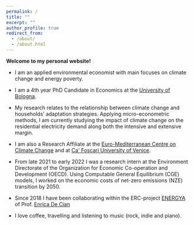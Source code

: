 ```yaml
---
permalink: /
title: ""
excerpt: ""
author_profile: true
redirect_from: 
  - /about/
  - /about.html
---
```


**Welcome to my personal website!** 

- I am an applied environmental economist with main focuses on climate change and energy poverty. 

- I am a 4th year PhD Candidate in Economics at the [University of Bologna](https://www.unibo.it/it). 

- My research relates to the relationship between climate change and households’ adaptation strategies. Applying micro-econometric methods, I am currently studying the impact of climate change on the residential electricity demand along both the intensive and extensive margin. 

- I am also a Research Affiliate at the [Euro-Mediterranean Centre on Climate Change](https://www.cmcc.it/) and at [Ca' Foscari University of Venice](https://www.unive.it/).

- From late 2021 to early 2022 I was a research intern at the Environment Directorate of the Organization for Economic Co-operation and Development (OECD). Using Computable General Equilibrium (CGE) models, I worked on the economic costs of net-zero emissions (NZE) transition by 2050.

- Since 2018 I have been collaborating within the ERC-project [ENERGYA](http://www.energy-a.eu/) of Prof. [Enrica De Cian](https://www.unive.it/data/people/5591358/)

- I love coffee, travelling and listening to music (rock, indie and piano).
